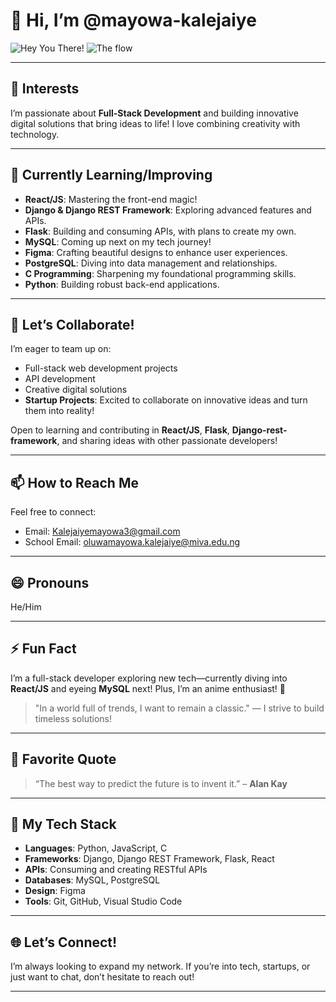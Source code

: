 # 👋 Hi, I’m **@mayowa-kalejaiye**

![Hey You There!](https://www.pinterest.com/pin/444308319466586737/) <!-- Replace with a fitting image link -->
![The flow](https://www.pinterest.com/pin/25895766602599282/) <!-- Replace with a fitting image link -->

---

## 👀 **Interests**
I’m passionate about **Full-Stack Development** and building innovative digital solutions that bring ideas to life! I love combining creativity with technology.

---

## 🌱 **Currently Learning/Improving**
- **React/JS**: Mastering the front-end magic!  
- **Django & Django REST Framework**: Exploring advanced features and APIs.
- **Flask**: Building and consuming APIs, with plans to create my own.
- **MySQL**: Coming up next on my tech journey!  
- **Figma**: Crafting beautiful designs to enhance user experiences.  
- **PostgreSQL**: Diving into data management and relationships.  
- **C Programming**: Sharpening my foundational programming skills.  
- **Python**: Building robust back-end applications.  

---

## 💞 **Let’s Collaborate!**
I’m eager to team up on:
- Full-stack web development projects  
- API development  
- Creative digital solutions  
- **Startup Projects**: Excited to collaborate on innovative ideas and turn them into reality!

Open to learning and contributing in **React/JS**, **Flask**, **Django-rest-framework**, and sharing ideas with other passionate developers!

---

## 📫 **How to Reach Me**
Feel free to connect:
- Email: [Kalejaiyemayowa3@gmail.com](mailto:Kalejaiyemayowa3@gmail.com)  
- School Email: [oluwamayowa.kalejaiye@miva.edu.ng](mailto:oluwamayowa.kalejaiye@miva.edu.ng)  

---

## 😄 **Pronouns**
He/Him

---

## ⚡ **Fun Fact**
I’m a full-stack developer exploring new tech—currently diving into **React/JS** and eyeing **MySQL** next! Plus, I’m an anime enthusiast! 🎉

> "In a world full of trends, I want to remain a classic." — I strive to build timeless solutions!

---

## 🌟 **Favorite Quote**
> “The best way to predict the future is to invent it.” – **Alan Kay** 

---

## 🚀 **My Tech Stack**
- **Languages**: Python, JavaScript, C
- **Frameworks**: Django, Django REST Framework, Flask, React
- **APIs**: Consuming and creating RESTful APIs
- **Databases**: MySQL, PostgreSQL
- **Design**: Figma
- **Tools**: Git, GitHub, Visual Studio Code

---

## 🌐 **Let’s Connect!**
I’m always looking to expand my network. If you’re into tech, startups, or just want to chat, don’t hesitate to reach out!

---

<!---
mayowa-kalejaiye/mayowa-kalejaiye is a ✨ special ✨ repository because its `README.md` (this file) appears on your GitHub profile.
You can click the Preview link to take a look at your changes.
--->

